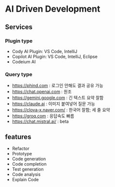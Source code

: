 # AI Driven Development

## Services

### Plugin type
- Cody AI Plugin: VS Code, IntelliJ
- Copilot AI Plugin: VS Code, IntelliJ, Eclipse
- Codeium AI

### Query type
- https://phind.com : 로그인 안해도 결과 공유 가능
- https://chat.openai.com : 원조
- https://gemini.google.com : 긴 텍스트 요약 잘함
- https://claude.ai : 이미지 붙여넣어 질문 가능
- https://clova-x.naver.com/ : 한국어 잘함; 세 줄 요약
- https://groq.com : 응답속도 빠름
- https://chat.mistral.ai/ : beta

## features
- Refactor
- Prototype
- Code generation
- Code completion
- Test generation
- Code analysis
- Explain Code
